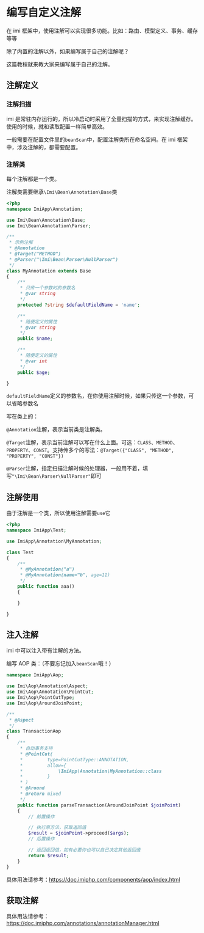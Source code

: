 # 编写自定义注解

在 imi 框架中，使用注解可以实现很多功能。比如：路由、模型定义、事务、缓存等等

除了内置的注解以外，如果编写属于自己的注解呢？

这篇教程就来教大家来编写属于自己的注解。

## 注解定义

### 注解扫描

imi 是常驻内存运行的，所以冷启动时采用了全量扫描的方式，来实现注解缓存。使用的时候，就和读取配置一样简单高效。

一般需要在配置文件里的`beanScan`中，配置注解类所在命名空间。在 imi 框架中，涉及注解的，都需要配置。

### 注解类

每个注解都是一个类。

注解类需要继承`\Imi\Bean\Annotation\Base`类

```php
<?php
namespace ImiApp\Annotation;

use Imi\Bean\Annotation\Base;
use Imi\Bean\Annotation\Parser;

/**
 * 示例注解
 * @Annotation
 * @Target("METHOD")
 * @Parser("\Imi\Bean\Parser\NullParser")
 */
class MyAnnotation extends Base
{
    /**
     * 只传一个参数时的参数名
     * @var string
     */
    protected ?string $defaultFieldName = 'name';

    /**
     * 随便定义的属性
     * @var string
     */
    public $name;

    /**
     * 随便定义的属性
     * @var int
     */
    public $age;

}
```

`defaultFieldName`定义的参数名，在你使用注解时候，如果只传这一个参数，可以省略参数名

写在类上的：

`@Annotation`注解，表示当前类是注解类。

`@Target`注解，表示当前注解可以写在什么上面。可选：`CLASS`、`METHOD`、`PROPERTY`、`CONST`。支持传多个的写法：`@Target({"CLASS", "METHOD", "PROPERTY", "CONST"})`

`@Parser`注解，指定扫描注解时候的处理器，一般用不着，填写`"\Imi\Bean\Parser\NullParser"`即可

## 注解使用

由于注解是一个类，所以使用注解需要`use`它

```php
<?php
namespace ImiApp\Test;

use ImiApp\Annotation\MyAnnotation;

class Test
{
    /**
     * @MyAnnotation("a")
     * @MyAnnotation(name="b", age=11)
     */
    public function aaa()
    {

    }

}
```

## 注入注解

imi 中可以注入带有注解的方法。

编写 AOP 类：（不要忘记加入`beanScan`哦！）

```php
namespace ImiApp\Aop;

use Imi\Aop\Annotation\Aspect;
use Imi\Aop\Annotation\PointCut;
use Imi\Aop\PointCutType;
use Imi\Aop\AroundJoinPoint;

/**
 * @Aspect
 */
class TransactionAop
{
    /**
     * 自动事务支持
     * @PointCut(
     *         type=PointCutType::ANNOTATION,
     *         allow={
     *             \ImiApp\Annotation\MyAnnotation::class
     *         }
     * )
     * @Around
     * @return mixed
     */
    public function parseTransaction(AroundJoinPoint $joinPoint)
    {
        // 前置操作

        // 执行原方法，获取返回值
        $result = $joinPoint->proceed($args);
        // 后置操作

        // 返回返回值，如有必要你也可以自己决定其他返回值
        return $result;
	}
}
```

具体用法请参考：<https://doc.imiphp.com/components/aop/index.html>

## 获取注解

具体用法请参考：<https://doc.imiphp.com/annotations/annotationManager.html>
